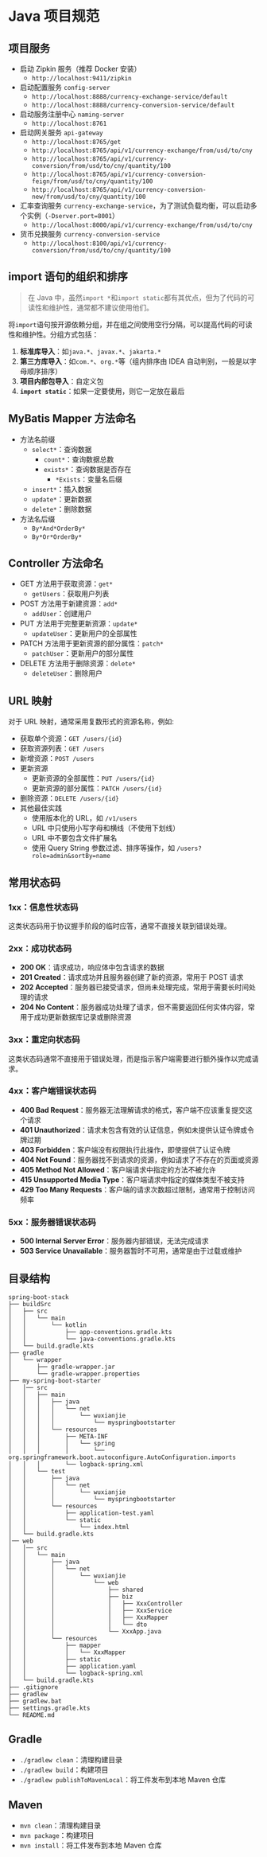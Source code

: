 # Java 项目规范

## 项目服务

- 启动 Zipkin 服务（推荐 Docker 安装）
    - `http://localhost:9411/zipkin`
- 启动配置服务 `config-server`
    - `http://localhost:8888/currency-exchange-service/default`
    - `http://localhost:8888/currency-conversion-service/default`
- 启动服务注册中心 `naming-server`
    - `http://localhost:8761`
- 启动网关服务 `api-gateway`
    - `http://localhost:8765/get`
    - `http://localhost:8765/api/v1/currency-exchange/from/usd/to/cny`
    - `http://localhost:8765/api/v1/currency-conversion/from/usd/to/cny/quantity/100`
    - `http://localhost:8765/api/v1/currency-conversion-feign/from/usd/to/cny/quantity/100`
    - `http://localhost:8765/api/v1/currency-conversion-new/from/usd/to/cny/quantity/100`
- 汇率查询服务 `currency-exchange-service`，为了测试负载均衡，可以启动多个实例（`-Dserver.port=8001`）
    - `http://localhost:8000/api/v1/currency-exchange/from/usd/to/cny`
- 货币兑换服务 `currency-conversion-service`
    - `http://localhost:8100/api/v1/currency-conversion/from/usd/to/cny/quantity/100`

## import 语句的组织和排序

> 在 Java 中，虽然`import *`和`import static`都有其优点，但为了代码的可读性和维护性，通常都不建议使用他们。

将`import`语句按开源依赖分组，并在组之间使用空行分隔，可以提高代码的可读性和维护性。分组方式包括：

1. **标准库导入**：如`java.*`、`javax.*`、`jakarta.*`
2. **第三方库导入**：如`com.*`、`org.*`等（组内排序由 IDEA 自动判别，一般是以字母顺序排序）
3. **项目内部包导入**：自定义包
4. **`import static`**：如果一定要使用，则它一定放在最后

## MyBatis Mapper 方法命名

- 方法名前缀
    - `select*`：查询数据
        - `count*`：查询数据总数
        - `exists*`：查询数据是否存在
            - `*Exists`：变量名后缀
    - `insert*`：插入数据
    - `update*`：更新数据
    - `delete*`：删除数据
- 方法名后缀
    - `By*And*OrderBy*`
    - `By*Or*OrderBy*`

## Controller 方法命名

- GET 方法用于获取资源：`get*`
    - `getUsers`：获取用户列表
- POST 方法用于新建资源：`add*`
    - `addUser`：创建用户
- PUT 方法用于完整更新资源：`update*`
    - `updateUser`：更新用户的全部属性
- PATCH 方法用于更新资源的部分属性：`patch*`
    - `patchUser`：更新用户的部分属性
- DELETE 方法用于删除资源：`delete*`
    - `deleteUser`：删除用户

## URL 映射

对于 URL 映射，通常采用复数形式的资源名称，例如:

- 获取单个资源：`GET /users/{id}`
- 获取资源列表：`GET /users`
- 新增资源：`POST /users`
- 更新资源
    - 更新资源的全部属性：`PUT /users/{id}`
    - 更新资源的部分属性：`PATCH /users/{id}`
- 删除资源：`DELETE /users/{id}`
- 其他最佳实践
    - 使用版本化的 URL，如 `/v1/users`
    - URL 中只使用小写字母和横线（不使用下划线）
    - URL 中不要包含文件扩展名
    - 使用 Query String 参数过滤、排序等操作，如 `/users?role=admin&sortBy=name`

## 常用状态码

### 1xx：信息性状态码

这类状态码用于协议握手阶段的临时应答，通常不直接关联到错误处理。

### 2xx：成功状态码

- **200 OK**：请求成功，响应体中包含请求的数据
- **201 Created**：请求成功并且服务器创建了新的资源，常用于 POST 请求
- **202 Accepted**：服务器已接受请求，但尚未处理完成，常用于需要长时间处理的请求
- **204 No Content**：服务器成功处理了请求，但不需要返回任何实体内容，常用于成功更新数据库记录或删除资源

### 3xx：重定向状态码

这类状态码通常不直接用于错误处理，而是指示客户端需要进行额外操作以完成请求。

### 4xx：客户端错误状态码

- **400 Bad Request**：服务器无法理解请求的格式，客户端不应该重复提交这个请求
- **401 Unauthorized**：请求未包含有效的认证信息，例如未提供认证令牌或令牌过期
- **403 Forbidden**：客户端没有权限执行此操作，即使提供了认证令牌
- **404 Not Found**：服务器找不到请求的资源，例如请求了不存在的页面或资源
- **405 Method Not Allowed**：客户端请求中指定的方法不被允许
- **415 Unsupported Media Type**：客户端请求中指定的媒体类型不被支持
- **429 Too Many Requests**：客户端的请求次数超过限制，通常用于控制访问频率

### 5xx：服务器错误状态码

- **500 Internal Server Error**：服务器内部错误，无法完成请求
- **503 Service Unavailable**：服务器暂时不可用，通常是由于过载或维护

## 目录结构

```text
spring-boot-stack
├── buildSrc
│   ├── src
│   │   └── main
│   │       └── kotlin
│   │           ├── app-conventions.gradle.kts
│   │           └── java-conventions.gradle.kts
│   └── build.gradle.kts
├── gradle
│   └── wrapper
│       ├── gradle-wrapper.jar
│       └── gradle-wrapper.properties
├── my-spring-boot-starter
│   │── src
│   │   ├── main
│   │   │   ├── java
│   │   │   │   └── net
│   │   │   │       └── wuxianjie
│   │   │   │           └── myspringbootstarter
│   │   │   └── resources
│   │   │       ├── META-INF
│   │   │       │   └── spring
│   │   │       │       └── org.springframework.boot.autoconfigure.AutoConfiguration.imports
│   │   │       └── logback-spring.xml
│   │   └── test
│   │       ├── java
│   │       │   └── net
│   │       │       └── wuxianjie
│   │       │           └── myspringbootstarter
│   │       └── resources
│   │           ├── application-test.yaml
│   │           └── static
│   │               └── index.html
│   └── build.gradle.kts
│── web
│   │── src
│   │   └── main
│   │       ├── java
│   │       │   └── net
│   │       │       └── wuxianjie
│   │       │           └── web
│   │       │               ├── shared
│   │       │               ├── biz
│   │       │               │   ├── XxxController
│   │       │               │   ├── XxxService
│   │       │               │   ├── XxxMapper
│   │       │               │   └── dto
│   │       │               └── XxxApp.java
│   │       └── resources
│   │           ├── mapper
│   │           │   └── XxxMapper
│   │           ├── static
│   │           ├── application.yaml
│   │           └── logback-spring.xml
│   └── build.gradle.kts
├── .gitignore
├── gradlew
├── gradlew.bat
├── settings.gradle.kts
└── README.md
```

## Gradle

- `./gradlew clean`：清理构建目录
- `./gradlew build`：构建项目
- `./gradlew publishToMavenLocal`：将工件发布到本地 Maven 仓库

## Maven

- `mvn clean`：清理构建目录
- `mvn package`：构建项目
- `mvn install`：将工件发布到本地 Maven 仓库
